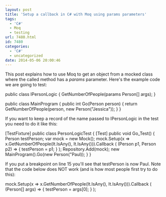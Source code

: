 ```yaml
---
layout: post
title: 'Setup a callback in C# with Moq using params parameters'
tags:
  - 'C#'
  - Moq
  - testing
url: 7480.html
id: 7480
categories:
  - 'C#'
  - uncategorized
date: 2014-05-06 20:00:46
---
```


This post explains how to use Moq to get an object from a mocked class where the called method has a _params_ parameter. Here's the example code we are going to test:

public class IPersonLogic
{
    GetNumberOfPeople(params Person\[\] args);
}

public class MainProgram
{
    public int Go(Person person)
    {
        return GetNumberOfPeople(person, new Person("Jessica"));
    }
}

If you want to keep a record of the name passed to IPersonLogic in the test you need to do it like this:

\[TestFixture\]
public class PersonLogicTest
{
    \[Test\]
    public void Go_Test()
    {
        Person testPerson;
        var mock = new Mock<IPersonLogic>();
        mock.Setup(x => x.GetNumberOfPeople(It.IsAny<Person>(), It.IsAny<Person>())).Callback
        (
            (Person p1, Person p2) => { testPerson = p1; }
        );
        Repository.Add(mock);
        new MainProgram().Go(new Person("Paul));
    }
}

If you put a breakpoint on line 15 you'll see that testPerson is now Paul. Note that the code below does NOT work (and is how most people first try to do this):

mock.Setup(x => x.GetNumberOfPeople(It.IsAny<Person>(), It.IsAny<Person>())).Callback
(
    (Person\[\] args) => { testPerson = args\[0\]; }
);